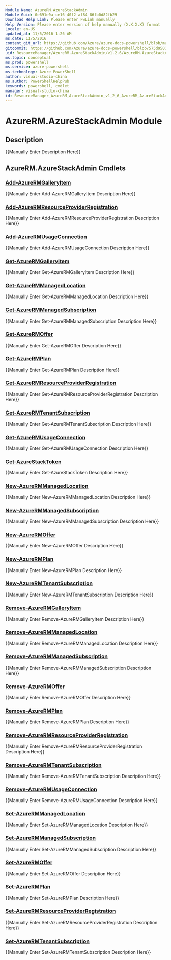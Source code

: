 ```yaml
---
Module Name: AzureRM.AzureStackAdmin
Module Guid: 0e691e0a-ce16-40f2-af84-86fb0d82fb29
Download Help Link: Please enter FwLink manually
Help Version: Please enter version of help manually (X.X.X.X) format
Locale: en-US
updated_at: 11/5/2016 1:26 AM
ms.date: 11/5/2016
content_git_url: https://github.com/Azure/azure-docs-powershell/blob/master/azureps-cmdlets-docs/ResourceManager/AzureRM.AzureStackAdmin/v1.2.6/AzureRM.AzureStackAdmin.md
gitcommit: https://github.com/Azure/azure-docs-powershell/blob/575d9503d8b0c84528eba60a4cccb3d04eac677d/azureps-cmdlets-docs/ResourceManager/AzureRM.AzureStackAdmin/v1.2.6/AzureRM.AzureStackAdmin.md
uid: ResourceManager/AzureRM.AzureStackAdmin/v1.2.6/AzureRM.AzureStackAdmin.md
ms.topic: conceptual
ms.prod: powershell
ms.service: azure-powershell
ms.technology: Azure PowerShell
author: visual-studio-china
ms.author: PowerShellHelpPub
keywords: powershell, cmdlet
manager: visual-studio-china
id: ResourceManager_AzureRM_AzureStackAdmin_v1_2_6_AzureRM_AzureStackAdmin_md
---
```


# AzureRM.AzureStackAdmin Module
## Description
{{Manually Enter Description Here}}

## AzureRM.AzureStackAdmin Cmdlets
### [Add-AzureRMGalleryItem](Add-AzureRMGalleryItem.md)
{{Manually Enter Add-AzureRMGalleryItem Description Here}}

### [Add-AzureRMResourceProviderRegistration](Add-AzureRMResourceProviderRegistration.md)
{{Manually Enter Add-AzureRMResourceProviderRegistration Description Here}}

### [Add-AzureRMUsageConnection](Add-AzureRMUsageConnection.md)
{{Manually Enter Add-AzureRMUsageConnection Description Here}}

### [Get-AzureRMGalleryItem](Get-AzureRMGalleryItem.md)
{{Manually Enter Get-AzureRMGalleryItem Description Here}}

### [Get-AzureRMManagedLocation](Get-AzureRMManagedLocation.md)
{{Manually Enter Get-AzureRMManagedLocation Description Here}}

### [Get-AzureRMManagedSubscription](Get-AzureRMManagedSubscription.md)
{{Manually Enter Get-AzureRMManagedSubscription Description Here}}

### [Get-AzureRMOffer](Get-AzureRMOffer.md)
{{Manually Enter Get-AzureRMOffer Description Here}}

### [Get-AzureRMPlan](Get-AzureRMPlan.md)
{{Manually Enter Get-AzureRMPlan Description Here}}

### [Get-AzureRMResourceProviderRegistration](Get-AzureRMResourceProviderRegistration.md)
{{Manually Enter Get-AzureRMResourceProviderRegistration Description Here}}

### [Get-AzureRMTenantSubscription](Get-AzureRMTenantSubscription.md)
{{Manually Enter Get-AzureRMTenantSubscription Description Here}}

### [Get-AzureRMUsageConnection](Get-AzureRMUsageConnection.md)
{{Manually Enter Get-AzureRMUsageConnection Description Here}}

### [Get-AzureStackToken](Get-AzureStackToken.md)
{{Manually Enter Get-AzureStackToken Description Here}}

### [New-AzureRMManagedLocation](New-AzureRMManagedLocation.md)
{{Manually Enter New-AzureRMManagedLocation Description Here}}

### [New-AzureRMManagedSubscription](New-AzureRMManagedSubscription.md)
{{Manually Enter New-AzureRMManagedSubscription Description Here}}

### [New-AzureRMOffer](New-AzureRMOffer.md)
{{Manually Enter New-AzureRMOffer Description Here}}

### [New-AzureRMPlan](New-AzureRMPlan.md)
{{Manually Enter New-AzureRMPlan Description Here}}

### [New-AzureRMTenantSubscription](New-AzureRMTenantSubscription.md)
{{Manually Enter New-AzureRMTenantSubscription Description Here}}

### [Remove-AzureRMGalleryItem](Remove-AzureRMGalleryItem.md)
{{Manually Enter Remove-AzureRMGalleryItem Description Here}}

### [Remove-AzureRMManagedLocation](Remove-AzureRMManagedLocation.md)
{{Manually Enter Remove-AzureRMManagedLocation Description Here}}

### [Remove-AzureRMManagedSubscription](Remove-AzureRMManagedSubscription.md)
{{Manually Enter Remove-AzureRMManagedSubscription Description Here}}

### [Remove-AzureRMOffer](Remove-AzureRMOffer.md)
{{Manually Enter Remove-AzureRMOffer Description Here}}

### [Remove-AzureRMPlan](Remove-AzureRMPlan.md)
{{Manually Enter Remove-AzureRMPlan Description Here}}

### [Remove-AzureRMResourceProviderRegistration](Remove-AzureRMResourceProviderRegistration.md)
{{Manually Enter Remove-AzureRMResourceProviderRegistration Description Here}}

### [Remove-AzureRMTenantSubscription](Remove-AzureRMTenantSubscription.md)
{{Manually Enter Remove-AzureRMTenantSubscription Description Here}}

### [Remove-AzureRMUsageConnection](Remove-AzureRMUsageConnection.md)
{{Manually Enter Remove-AzureRMUsageConnection Description Here}}

### [Set-AzureRMManagedLocation](Set-AzureRMManagedLocation.md)
{{Manually Enter Set-AzureRMManagedLocation Description Here}}

### [Set-AzureRMManagedSubscription](Set-AzureRMManagedSubscription.md)
{{Manually Enter Set-AzureRMManagedSubscription Description Here}}

### [Set-AzureRMOffer](Set-AzureRMOffer.md)
{{Manually Enter Set-AzureRMOffer Description Here}}

### [Set-AzureRMPlan](Set-AzureRMPlan.md)
{{Manually Enter Set-AzureRMPlan Description Here}}

### [Set-AzureRMResourceProviderRegistration](Set-AzureRMResourceProviderRegistration.md)
{{Manually Enter Set-AzureRMResourceProviderRegistration Description Here}}

### [Set-AzureRMTenantSubscription](Set-AzureRMTenantSubscription.md)
{{Manually Enter Set-AzureRMTenantSubscription Description Here}}


